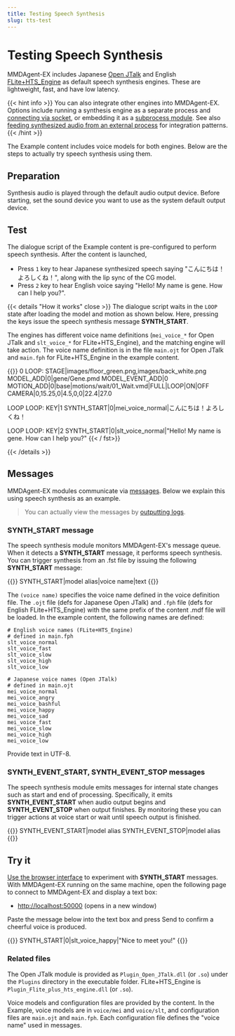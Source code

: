 ```yaml
---
title: Testing Speech Synthesis
slug: tts-test
---
```

# Testing Speech Synthesis

MMDAgent-EX includes Japanese [Open JTalk](https://open-jtalk.sp.nitech.ac.jp/) and English [FLite+HTS_Engine](http://flite-hts-engine.sp.nitech.ac.jp/) as default speech synthesis engines. These are lightweight, fast, and have low latency.

{{< hint info >}}
You can also integrate other engines into MMDAgent-EX. Options include running a synthesis engine as a separate process and [connecting via socket](../remote-control/), or embedding it as a [subprocess module](../submodule/). See also [feeding synthesized audio from an external process](../remote-speech/) for integration patterns.
{{< /hint >}}

The Example content includes voice models for both engines. Below are the steps to actually try speech synthesis using them.

## Preparation

Synthesis audio is played through the default audio output device. Before starting, set the sound device you want to use as the system default output device.

## Test

The dialogue script of the Example content is pre-configured to perform speech synthesis.  After the content is launched,

- Press `1` key to hear Japanese synthesized speech saying "こんにちは！よろしくね！", along with the lip sync of the CG model.
- Press `2` key to hear English voice saying "Hello! My name is gene. How can I help you?".

{{< details "How it works" close >}}
The dialogue script waits in the `LOOP` state after loading the model and motion as shown below. Here, pressing the keys issue the speech synthesis message **SYNTH_START**.

The engines has different voice name definitions (`mei_voice_*` for Open JTalk and `slt_voice_*` for FLite+HTS_Engine), and the matching engine will take action.  The voice name definition is in the file `main.ojt` for Open JTalk and `main.fph` for FLite+HTS_Engine in the example content.

{{<fst>}}
0 LOOP:
    <eps> STAGE|images/floor_green.png,images/back_white.png
    <eps> MODEL_ADD|0|gene/Gene.pmd
    MODEL_EVENT_ADD|0  MOTION_ADD|0|base|motions/wait/01_Wait.vmd|FULL|LOOP|ON|OFF
    <eps> CAMERA|0,15.25,0|4.5,0,0|22.4|27.0

LOOP LOOP:
    KEY|1 SYNTH_START|0|mei_voice_normal|こんにちは！よろしくね！

LOOP LOOP:
    KEY|2 SYNTH_START|0|slt_voice_normal|"Hello! My name is gene. How can I help you?"
{{< / fst>}}

{{< /details >}}

## Messages

MMDAgent-EX modules communicate via [messages](../messages). Below we explain this using speech synthesis as an example.

> You can actually view the messages by [outputting logs](../log/).

### SYNTH_START message

The speech synthesis module monitors MMDAgent-EX's message queue. When it detects a **SYNTH_START** message, it performs speech synthesis. You can trigger synthesis from an .fst file by issuing the following **SYNTH_START** message:

{{<message>}}
SYNTH_START|model alias|voice name|text
{{</message>}}

The `(voice name)` specifies the voice name defined in the voice definition file. The `.ojt` file (defs for Japanese Open JTalk) and `.fph` file (defs for English FLite+HTS_Engine) with the same prefix of the content .mdf file will be loaded. In the example content, the following names are defined:

    # English voice names (FLite+HTS_Engine)
    # defined in main.fph
    slt_voice_normal
    slt_voice_fast
    slt_voice_slow
    slt_voice_high
    slt_voice_low

    # Japanese voice names (Open JTalk)
    # defined in main.ojt
    mei_voice_normal
    mei_voice_angry
    mei_voice_bashful
    mei_voice_happy
    mei_voice_sad
    mei_voice_fast
    mei_voice_slow
    mei_voice_high
    mei_voice_low

Provide text in UTF-8.

### SYNTH_EVENT_START, SYNTH_EVENT_STOP messages

The speech synthesis module emits messages for internal state changes such as start and end of processing. Specifically, it emits **SYNTH_EVENT_START** when audio output begins and **SYNTH_EVENT_STOP** when output finishes. By monitoring these you can trigger actions at voice start or wait until speech output is finished.

{{<message>}}
SYNTH_EVENT_START|model alias
SYNTH_EVENT_STOP|model alias
{{</message>}}

## Try it

[Use the browser interface](../message-test) to experiment with **SYNTH_START** messages.
With MMDAgent-EX running on the same machine, open the following page to connect to MMDAgent-EX and display a text box:

- <a href="http://localhost:50000" target="_blank">http://localhost:50000</a> (opens in a new window)

Paste the message below into the text box and press Send to confirm a cheerful voice is produced.

{{<message>}}
SYNTH_START|0|slt_voice_happy|"Nice to meet you!"
{{</message>}}

### Related files

The Open JTalk module is provided as `Plugin_Open_JTalk.dll` (or `.so`) under the `Plugins` directory in the executable folder. FLite+HTS_Engine is `Plugin_Flite_plus_hts_engine.dll` (or `.so`).

Voice models and configuration files are provided by the content. In the Example, voice models are in `voice/mei` and `voice/slt`, and configuration files are `main.ojt` and `main.fph`. Each configuration file defines the "voice name" used in messages.